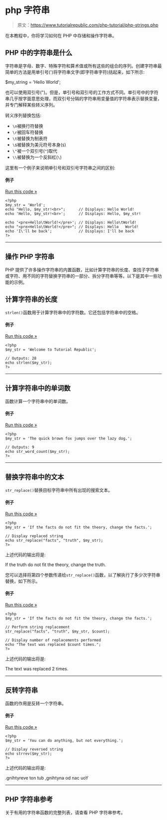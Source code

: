 # php 字符串

> 原文：<https://www.tutorialrepublic.com/php-tutorial/php-strings.php>

在本教程中，你将学习如何在 PHP 中存储和操作字符串。

## PHP 中的字符串是什么

字符串是字母、数字、特殊字符和算术值或所有这些的组合的序列。创建字符串最简单的方法是用单引号(')将字符串文字(即字符串字符)括起来，如下所示:

$my_string = 'Hello World';

也可以使用双引号(")。但是，单引号和双引号的工作方式不同。单引号中的字符串几乎按字面意思处理，而双引号分隔的字符串用变量值的字符串表示替换变量，并专门解释某些转义序列。

转义序列替换包括:

*   `\n`被换行符替换
*   `\r`被回车符替换
*   `\t`被替换为制表符
*   `\$`被替换为美元符号本身(`$`)
*   `\"`被一个双引号(`"`)取代
*   `\\`被替换为一个反斜杠(`\`)

这里有一个例子来说明单引号和双引号字符串之间的区别:

#### 例子

[Run this code »](../codelab.php?topic=php&file=differences-between-single-and-double-quoted-strings "Run this code to view the output")

```
<?php
$my_str = 'World';
echo "Hello, $my_str!<br>";      // Displays: Hello World!
echo 'Hello, $my_str!<br>';      // Displays: Hello, $my_str!

echo '<pre>Hello\tWorld!</pre>'; // Displays: Hello\tWorld!
echo "<pre>Hello\tWorld!</pre>"; // Displays: Hello   World!
echo 'I\'ll be back';            // Displays: I'll be back
?>
```

* * *

## 操作 PHP 字符串

PHP 提供了许多操作字符串的内置函数，比如计算字符串的长度、查找子字符串或字符、用不同的字符替换字符串的一部分、拆分字符串等等。以下是其中一些功能的示例。

## 计算字符串的长度

`strlen()`函数用于计算字符串中的字符数。它还包括字符串中的空格。

#### 例子

[Run this code »](../codelab.php?topic=php&file=find-the-length-of-a-string "Run this code to view the output")

```
<?php
$my_str = 'Welcome to Tutorial Republic';

// Outputs: 28
echo strlen($my_str);
?>
```

* * *

## 计算字符串中的单词数

函数计算一个字符串中的单词数。

#### 例子

[Run this code »](../codelab.php?topic=php&file=find-the-numbers-of-words-in-a-string "Run this code to view the output")

```
<?php
$my_str = 'The quick brown fox jumps over the lazy dog.';

// Outputs: 9
echo str_word_count($my_str);
?>
```

* * *

## 替换字符串中的文本

`str_replace()`替换目标字符串中所有出现的搜索文本。

#### 例子

[Run this code »](../codelab.php?topic=php&file=replacing-text-within-a-string "Run this code to view the output")

```
<?php
$my_str = 'If the facts do not fit the theory, change the facts.';

// Display replaced string
echo str_replace("facts", "truth", $my_str);
?>
```

上述代码的输出将是:

If the truth do not fit the theory, change the truth.

您可以选择将第四个参数传递给`str_replace()`函数，以了解执行了多少次字符串替换，如下所示。

#### 例子

[Run this code »](../codelab.php?topic=php&file=get-number-of-string-replacements-performed "Run this code to view the output")

```
<?php
$my_str = 'If the facts do not fit the theory, change the facts.';

// Perform string replacement
str_replace("facts", "truth", $my_str, $count);

// Display number of replacements performed
echo "The text was replaced $count times.";
?>
```

上述代码的输出将是:

The text was replaced 2 times.

* * *

## 反转字符串

函数的作用是反转一个字符串。

#### 例子

[Run this code »](../codelab.php?topic=php&file=reverse-string "Run this code to view the output")

```
<?php
$my_str = 'You can do anything, but not everything.';

// Display reversed string
echo strrev($my_str);
?>
```

上述代码的输出将是:

.gnihtyreve ton tub ,gnihtyna od nac uoY

* * *

## PHP 字符串参考

关于有用的字符串函数的完整列表，请查看 PHP 字符串参考。